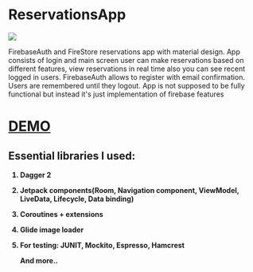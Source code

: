 # ReservationsApp
<img class='header-img' src='https://i.ibb.co/cNt60VR/resps.png' />



<p>FirebaseAuth and FireStore reservations app with material design. App consists of login and main screen user can make reservations based on different features, view reservations in real time also you can see recent logged in users. FirebaseAuth allows to register with email confirmation. Users are remembered until they logout. App is not supposed to be fully functional but instead it's just implementation of firebase features</p>
<h1><a href='https://streamable.com/3firm' target='_blank'>DEMO</a></h1>


<h2><strong>Essential libraries I used:</h2>
<ol>
<li>
<p><strong>Dagger 2</strong></p>
</li>

<li>
<p><strong>Jetpack components(Room, Navigation component, ViewModel, LiveData, Lifecycle, Data binding)</strong></p>
</li>

<li>
<p><strong>Coroutines + extensions</strong></p>
</li>


<li>
<p><strong>Glide image loader</strong></p>
</li>

<li>
<p><strong>For testing: JUNIT, Mockito, Espresso, Hamcrest</strong></p>
</li>

<p><strong>And more..</strong></p>

</ol>
<br>


